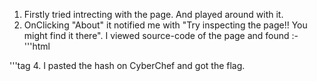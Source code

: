 1. Firstly tried intrecting with the page. And played around with it.
2. OnClicking "About" it notified me with "Try inspecting the page!! You might find it there". I viewed source-code of the page and found :-
 '''html
 <section class="about" otify_true="cGljb0NURnt3ZWJfc3VjYzNzc2Z1bGx5X2QzYzBkZWRfMDJjZGNiNTl9"> '''tag
4. I pasted the hash on CyberChef and got the flag.
